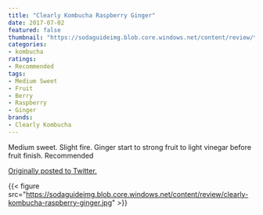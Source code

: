 ```yaml
---
title: "Clearly Kombucha Raspberry Ginger"
date: 2017-07-02
featured: false
thumbnail: "https://sodaguideimg.blob.core.windows.net/content/review/thumbs/clearly-kombucha-raspberry-ginger.jpg"
categories:
- kombucha
ratings:
- Recommended
tags:
- Medium Sweet
- Fruit
- Berry
- Raspberry
- Ginger
brands:
- Clearly Kombucha
---
```


Medium sweet. Slight fire. Ginger start to strong fruit to light vinegar before fruit finish. Recommended

[Originally posted to Twitter.](https://twitter.com/Cavorter/status/881592173409468416)

{{< figure src="https://sodaguideimg.blob.core.windows.net/content/review/clearly-kombucha-raspberry-ginger.jpg" >}}

